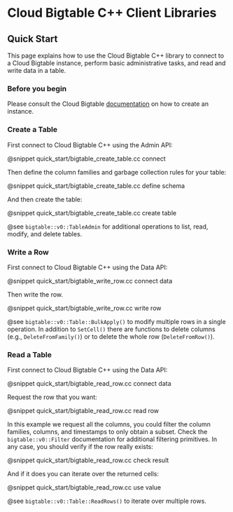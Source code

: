 # Cloud Bigtable C++ Client Libraries

## Quick Start

This page explains how to use the Cloud Bigtable C++ library to connect to a
Cloud Bigtable instance, perform basic administrative tasks, and read and write
data in a table.

### Before you begin

Please consult the Cloud Bigtable
[documentation](https://cloud.google.com/bigtable/docs/creating-instance)
on how to create an instance.

### Create a Table

First connect to Cloud Bigtable C++ using the Admin API:

@snippet quick_start/bigtable_create_table.cc connect

Then define the column families and garbage collection rules for your table:

@snippet quick_start/bigtable_create_table.cc define schema

And then create the table:

@snippet quick_start/bigtable_create_table.cc create table

@see `bigtable::v0::TableAdmin` for additional operations to list, read, modify,
and delete tables. 

### Write a Row

First connect to Cloud Bigtable C++ using the Data API:

@snippet quick_start/bigtable_write_row.cc connect data

Then write the row.

@snippet quick_start/bigtable_write_row.cc write row

@see `bigtable::v0::Table::BulkApply()` to modify multiple rows in a single
operation.  In addition to `SetCell()` there
are functions to delete columns (e.g., `DeleteFromFamily()`) or to delete the
whole row (`DeleteFromRow()`).

### Read a Table

First connect to Cloud Bigtable C++ using the Data API:

@snippet quick_start/bigtable_read_row.cc connect data

Request the row that you want:

@snippet quick_start/bigtable_read_row.cc read row

In this example we request all the columns, you could filter the column
families, columns, and timestamps to only obtain a subset. Check the
`bigtable::v0::Filter` documentation for additional filtering primitives.
In any case, you should verify if the row really exists:

@snippet quick_start/bigtable_read_row.cc check result

And if it does you can iterate over the returned cells:

@snippet quick_start/bigtable_read_row.cc use value

@see `bigtable::v0::Table::ReadRows()` to iterate over multiple rows.
